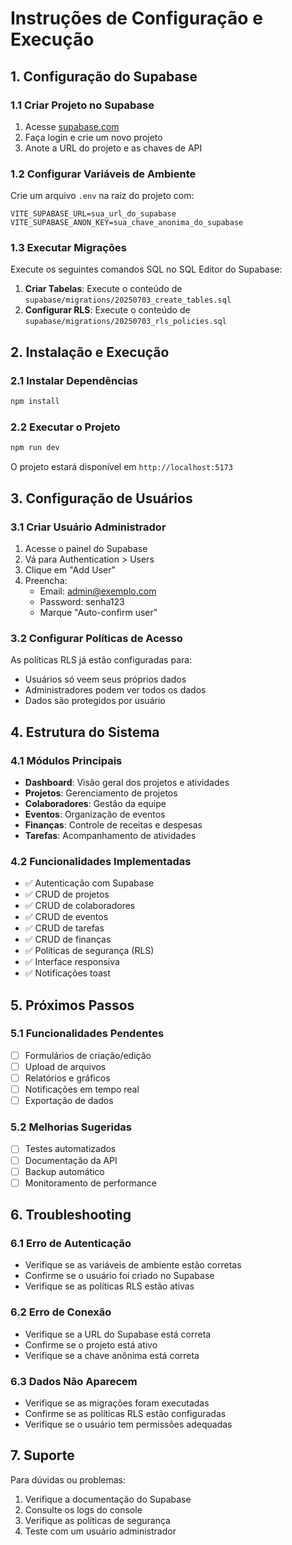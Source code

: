 # Instruções de Configuração e Execução

## 1. Configuração do Supabase

### 1.1 Criar Projeto no Supabase
1. Acesse [supabase.com](https://supabase.com)
2. Faça login e crie um novo projeto
3. Anote a URL do projeto e as chaves de API

### 1.2 Configurar Variáveis de Ambiente
Crie um arquivo `.env` na raiz do projeto com:

```env
VITE_SUPABASE_URL=sua_url_do_supabase
VITE_SUPABASE_ANON_KEY=sua_chave_anonima_do_supabase
```

### 1.3 Executar Migrações
Execute os seguintes comandos SQL no SQL Editor do Supabase:

1. **Criar Tabelas**: Execute o conteúdo de `supabase/migrations/20250703_create_tables.sql`
2. **Configurar RLS**: Execute o conteúdo de `supabase/migrations/20250703_rls_policies.sql`

## 2. Instalação e Execução

### 2.1 Instalar Dependências
```bash
npm install
```

### 2.2 Executar o Projeto
```bash
npm run dev
```

O projeto estará disponível em `http://localhost:5173`

## 3. Configuração de Usuários

### 3.1 Criar Usuário Administrador
1. Acesse o painel do Supabase
2. Vá para Authentication > Users
3. Clique em "Add User"
4. Preencha:
   - Email: admin@exemplo.com
   - Password: senha123
   - Marque "Auto-confirm user"

### 3.2 Configurar Políticas de Acesso
As políticas RLS já estão configuradas para:
- Usuários só veem seus próprios dados
- Administradores podem ver todos os dados
- Dados são protegidos por usuário

## 4. Estrutura do Sistema

### 4.1 Módulos Principais
- **Dashboard**: Visão geral dos projetos e atividades
- **Projetos**: Gerenciamento de projetos
- **Colaboradores**: Gestão da equipe
- **Eventos**: Organização de eventos
- **Finanças**: Controle de receitas e despesas
- **Tarefas**: Acompanhamento de atividades

### 4.2 Funcionalidades Implementadas
- ✅ Autenticação com Supabase
- ✅ CRUD de projetos
- ✅ CRUD de colaboradores
- ✅ CRUD de eventos
- ✅ CRUD de tarefas
- ✅ CRUD de finanças
- ✅ Políticas de segurança (RLS)
- ✅ Interface responsiva
- ✅ Notificações toast

## 5. Próximos Passos

### 5.1 Funcionalidades Pendentes
- [ ] Formulários de criação/edição
- [ ] Upload de arquivos
- [ ] Relatórios e gráficos
- [ ] Notificações em tempo real
- [ ] Exportação de dados

### 5.2 Melhorias Sugeridas
- [ ] Testes automatizados
- [ ] Documentação da API
- [ ] Backup automático
- [ ] Monitoramento de performance

## 6. Troubleshooting

### 6.1 Erro de Autenticação
- Verifique se as variáveis de ambiente estão corretas
- Confirme se o usuário foi criado no Supabase
- Verifique se as políticas RLS estão ativas

### 6.2 Erro de Conexão
- Verifique se a URL do Supabase está correta
- Confirme se o projeto está ativo
- Verifique se a chave anônima está correta

### 6.3 Dados Não Aparecem
- Verifique se as migrações foram executadas
- Confirme se as políticas RLS estão configuradas
- Verifique se o usuário tem permissões adequadas

## 7. Suporte

Para dúvidas ou problemas:
1. Verifique a documentação do Supabase
2. Consulte os logs do console
3. Verifique as políticas de segurança
4. Teste com um usuário administrador 